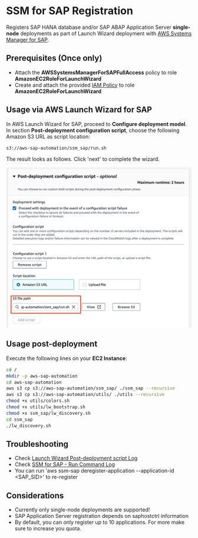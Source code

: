 # SSM for SAP Registration

Registers SAP HANA database and/or SAP ABAP Application Server **single-node** deployments as part of Launch Wizard deployment with [AWS Systems Manager for SAP](https://docs.aws.amazon.com/ssm-sap/latest/userguide/get-started.html).

## Prerequisites (Once only)

- Attach the **AWSSystemsManagerForSAPFullAccess** policy to role **AmazonEC2RoleForLaunchWizard**
- Create and attach the provided [IAM Policy](iam_policy.json) to role **AmazonEC2RoleForLaunchWizard**

## Usage via AWS Launch Wizard for SAP

In AWS Launch Wizard for SAP, proceed to **Configure deployment model**. 
In section **Post-deployment configuration script**, choose the following Amazon S3 URL as script location:

```bash
s3://aws-sap-automation/ssm_sap/run.sh
```

The result looks as follows. Click 'next' to complete the wizard.

![image](lw_post_script.png)

## Usage post-deployment

Execute the following lines on your **EC2 Instance**:

```bash
cd /
mkdir -p aws-sap-automation
cd aws-sap-automation
aws s3 cp s3://aws-sap-automation/ssm_sap/ ./ssm_sap --recursive
aws s3 cp s3://aws-sap-automation/utils/ ./utils --recursive
chmod +x utils/colors.sh
chmod +x utils/lw_bootstrap.sh
chmod +x ssm_sap/lw_discovery.sh
cd ssm_sap
./lw_discovery.sh
```

## Troubleshooting

- Check [Launch Wizard Post-deployment script Log](https://docs.aws.amazon.com/launchwizard/latest/userguide/launch-wizard-sap-troubleshooting.html#launch-wizard-sap-troubleshooting-scripts)
- Check [SSM for SAP - Run Command Log](https://eu-central-1.console.aws.amazon.com/systems-manager/run-command/executing-commands?region=eu-central-1)
- You can run 'aws ssm-sap deregister-application --application-id \<SAP_SID\>' to re-register

## Considerations

- Currently only single-node deployments are supported!
- SAP Application Server registration depends on saphostctrl information
- By default, you can only register up to 10 applications. For more make sure to increase you quota.